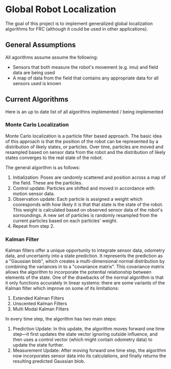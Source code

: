 # Global Robot Localization
The goal of this project is to implement generalized global localization algorithms for FRC (although it could be used in other applications).
## General Assumptions
All agorithms assume assume the following:
* Sensors that both measure the robot's movement (e.g. imu) and field data are being used
* A map of data from the field that contains any appropriate data for all sensors used is known
## Current Algorithms
Here is an up to date list of all algorithns implemented / being implemented

### Monte Carlo Localization
Monte Carlo localization is a particle filter based approach. The basic idea of this approach is that the position of the robot can be represented by a distribution of likely states, or particles. Over time, particles are moved and resampled based on sensor data from the robot and the distribution of likely states converges to the real state of the robot.

The general algorithm is as follows:
1. Initialization: Poses are randomly scattered and position across a map of the field. These are the particles.
2. Control update: Particles are shifted and moved in accordance with motion sensor data.
3. Observation update: Each particle is assigned a weight which cooresponds with how likely it is that that state is the state of the robot. This weight is calculated based on observed sensor data of the robot's sorroundings. A new set of particles is randomly resampled from the current particles based on each particles' weight.
4. Repeat from step 2.


### Kalman Filter
Kalman filters offer a unique opportunity to integrate sensor data, odometry data, and uncertainty into a state prediction. It represents the prediction as a "Gaussian blob", which creates a multi-dimensional normal distribution by combining the variances in to a "covariance matrix". This covariance matrix allows the algorithm to incorporate the potential relationship between elements of the state. One of the drawbacks of the normal algorithm is that it only functions accurately in linear systems: there are some variants of the Kalman filter which improve on some of its limitations:
1. Extended Kalman Filters
2. Unscented Kalman Filters
3. Multi Modal Kalman Filters

In every time step, the algorithm has two main steps:
1. Prediction Update: In this update, the algorithm moves forward one time step—it first updates the state vector ignoring outside influence, and then uses a control vector (which might contain odometry data) to update the state further.
2. Measurement Update: After moving forward one time step, the algorithm now incorporates sensor data into its calculations, and finally returns the resulting predicted Gaussian blob.
